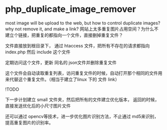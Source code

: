 # php_duplicate_image_remover
most image will be upload to the web, but how to control duplicate images? why not remove it, and make a link?    网站上太多重复图片占用空间？为什么不建立个链接，把重复的都指向一个文件，直接删掉重复文件？

文件直接放到根目录下， 通过 htaccess 文件，把所有不存在的请求都指向 index.php 然后 include 这个文件

定期访问这个文件，更新 同名的 json文件并删除重复文件

这个文件会自动读取重复列表，访问重复文件的时候，自动打开那个相同的文件用来代替这个重复文件。（相当于建立了linux 下的 文件 link）


!TODO

下一步计划建立 small 文件夹，然后把所有的文件建立优化版本， 返回的时候，直接发送优化后的小尺寸图片文件

还可以通过 opencv等技术，进一步优化图片识别方法，不止通过 md5来识别，提高重复图片的识别率。
